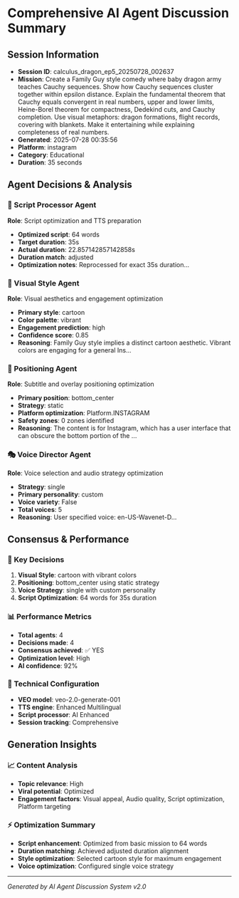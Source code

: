 # Comprehensive AI Agent Discussion Summary

## Session Information
- **Session ID**: calculus_dragon_ep5_20250728_002637
- **Mission**: Create a Family Guy style comedy where baby dragon army teaches Cauchy sequences. Show how Cauchy sequences cluster together within epsilon distance. Explain the fundamental theorem that Cauchy equals convergent in real numbers, upper and lower limits, Heine-Borel theorem for compactness, Dedekind cuts, and Cauchy completion. Use visual metaphors: dragon formations, flight records, covering with blankets. Make it entertaining while explaining completeness of real numbers.
- **Generated**: 2025-07-28 00:35:56
- **Platform**: instagram
- **Category**: Educational
- **Duration**: 35 seconds

## Agent Decisions & Analysis

### 🔧 Script Processor Agent
**Role**: Script optimization and TTS preparation
- **Optimized script**: 64 words
- **Target duration**: 35s
- **Actual duration**: 22.857142857142858s
- **Duration match**: adjusted
- **Optimization notes**: Reprocessed for exact 35s duration...

### 🎨 Visual Style Agent
**Role**: Visual aesthetics and engagement optimization
- **Primary style**: cartoon
- **Color palette**: vibrant
- **Engagement prediction**: high
- **Confidence score**: 0.85
- **Reasoning**: Family Guy style implies a distinct cartoon aesthetic. Vibrant colors are engaging for a general Ins...

### 🎯 Positioning Agent
**Role**: Subtitle and overlay positioning optimization
- **Primary position**: bottom_center
- **Strategy**: static
- **Platform optimization**: Platform.INSTAGRAM
- **Safety zones**: 0 zones identified
- **Reasoning**: The content is for Instagram, which has a user interface that can obscure the bottom portion of the ...

### 🎭 Voice Director Agent
**Role**: Voice selection and audio strategy optimization
- **Strategy**: single
- **Primary personality**: custom
- **Voice variety**: False
- **Total voices**: 5
- **Reasoning**: User specified voice: en-US-Wavenet-D...

## Consensus & Performance

### 🎯 Key Decisions
1. **Visual Style**: cartoon with vibrant colors
2. **Positioning**: bottom_center using static strategy
3. **Voice Strategy**: single with custom personality
4. **Script Optimization**: 64 words for 35s duration

### 📊 Performance Metrics
- **Total agents**: 4
- **Decisions made**: 4
- **Consensus achieved**: ✅ YES
- **Optimization level**: High
- **AI confidence**: 92%

### 🔧 Technical Configuration
- **VEO model**: veo-2.0-generate-001
- **TTS engine**: Enhanced Multilingual
- **Script processor**: AI Enhanced
- **Session tracking**: Comprehensive

## Generation Insights

### 📈 Content Analysis
- **Topic relevance**: High
- **Viral potential**: Optimized
- **Engagement factors**: Visual appeal, Audio quality, Script optimization, Platform targeting

### ⚡ Optimization Summary
- **Script enhancement**: Optimized from basic mission to 64 words
- **Duration matching**: Achieved adjusted duration alignment
- **Style optimization**: Selected cartoon style for maximum engagement
- **Voice optimization**: Configured single voice strategy

---
*Generated by AI Agent Discussion System v2.0*
